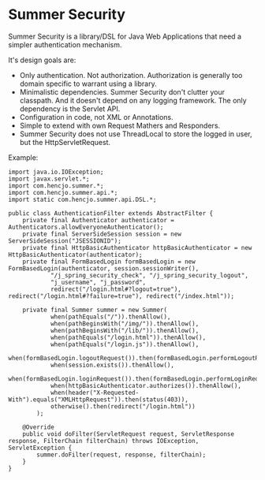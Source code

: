 # Summer Security

Summer Security is a library/DSL for Java Web Applications that need a simpler authentication mechanism. 

It's design goals are:
* Only authentication. Not authorization. Authorization is generally too domain specific to warrant using a library.
* Minimalistic dependencies. Summer Security don't clutter your classpath. And it doesn't depend on any logging framework. The only dependency is the Servlet API.
* Configuration in code, not XML or Annotations. 
* Simple to extend with own Request Mathers and Responders.
* Summer Security does not use ThreadLocal to store the logged in user, but the HttpServletRequest.

Example:

    import java.io.IOException;
  	import javax.servlet.*;
  	import com.hencjo.summer.*;
  	import com.hencjo.summer.api.*;
  	import static com.hencjo.summer.api.DSL.*;
  
  	public class AuthenticationFilter extends AbstractFilter {
  		private final Authenticator authenticator = Authenticators.allowEveryoneAuthenticator();
  		private final ServerSideSession session = new ServerSideSession("JSESSIONID");
  		private final HttpBasicAuthenticator httpBasicAuthenticator = new HttpBasicAuthenticator(authenticator);
  		private final FormBasedLogin formBasedLogin = new FormBasedLogin(authenticator, session.sessionWriter(), 
  				"/j_spring_security_check", "/j_spring_security_logout", 
  				"j_username", "j_password", 
  				redirect("/login.html#?logout=true"), redirect("/login.html#?failure=true"), redirect("/index.html"));
  
  		private final Summer summer = new Summer(
  				when(pathEquals("/")).thenAllow(),
  				when(pathBeginsWith("/img/")).thenAllow(),
  				when(pathBeginsWith("/lib/")).thenAllow(),
  				when(pathEquals("/login.html")).thenAllow(),
  				when(pathEquals("/login.js")).thenAllow(),
  				when(formBasedLogin.logoutRequest()).then(formBasedLogin.performLogoutRequest()),
  				when(session.exists()).thenAllow(),
  				when(formBasedLogin.loginRequest()).then(formBasedLogin.performLoginRequest()),
  				when(httpBasicAuthenticator.authorizes()).thenAllow(),
  				when(header("X-Requested-With").equals("XMLHttpRequest")).then(status(403)),
  				otherwise().then(redirect("/login.html"))
  			);
  		
  		@Override
  		public void doFilter(ServletRequest request, ServletResponse response, FilterChain filterChain) throws IOException, ServletException {
  			summer.doFilter(request, response, filterChain);
  		}
  	}

